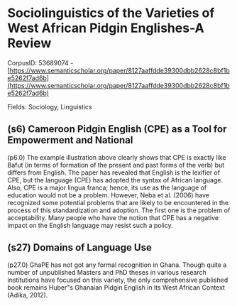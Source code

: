 # Sociolinguistics of the Varieties of West African Pidgin Englishes-A Review

CorpusID: 53689074 - [https://www.semanticscholar.org/paper/8127aaffdde39300dbb2628c8bf1be5262f7ad6b](https://www.semanticscholar.org/paper/8127aaffdde39300dbb2628c8bf1be5262f7ad6b)

Fields: Sociology, Linguistics

## (s6) Cameroon Pidgin English (CPE) as a Tool for Empowerment and National
(p6.0) The example illustration above clearly shows that CPE is exactly like Bafut (in terms of formation of the present and past forms of the verb) but differs from English. The paper has revealed that English is the lexifier of CPE, but the language (CPE) has adopted the syntax of African language. Also, CPE is a major lingua franca; hence, its use as the language of education would not be a problem. However, Neba et al. (2006) have recognized some potential problems that are likely to be encountered in the process of this standardization and adoption. The first one is the problem of acceptability. Many people who have the notion that CPE has a negative impact on the English language may resist such a policy.
## (s27) Domains of Language Use
(p27.0) GhaPE has not got any formal recognition in Ghana. Though quite a number of unpublished Masters and PhD theses in various research institutions have focused on this variety, the only comprehensive published book remains Huber"s Ghanaian Pidgin English in its West African Context (Adika, 2012).
